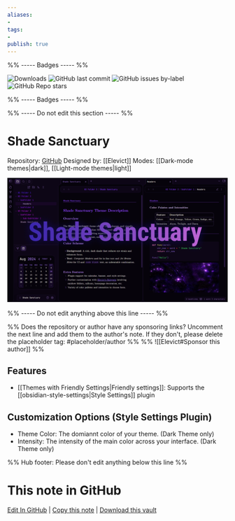 ```yaml
---
aliases:
- 
tags: 
- 
publish: true
---
```


%% ----- Badges ----- %%

![Downloads](https://img.shields.io/badge/downloads-3739-573E7A?style=for-the-badge&logo=)
![GitHub last commit](https://img.shields.io/github/last-commit/Elevict/Shade-Sanctuary?color=573E7A&label=last%20update&logo=github&style=for-the-badge)
![GitHub issues by-label](https://img.shields.io/github/issues/Elevict/Shade-Sanctuary/help%20wanted?color=573E7A&logo=github&style=for-the-badge) 
![GitHub Repo stars](https://img.shields.io/github/stars/Elevict/Shade-Sanctuary?color=573E7A&logo=github&style=for-the-badge)

%% ----- Badges ----- %%

%% ----- Do not edit this section ----- %%

# Shade Sanctuary

Repository: [GitHub](https://github.com/Elevict/Shade-Sanctuary)
Designed by: [[Elevict]]
Modes: [[Dark-mode themes|dark]], [[Light-mode themes|light]]



![screenshot](https://github.com/Elevict/Shade-Sanctuary/raw/HEAD/cover.png)

%% ----- Do not edit anything above this line ----- %% 

%% Does the repository or author have any sponsoring links? Uncomment the next line and add them to the author's note. If they don't, please delete the placeholder tag: #placeholder/author %%
%% ![[Elevict#Sponsor this author]] %%


## Features

- [[Themes with Friendly Settings|Friendly settings]]: Supports the [[obsidian-style-settings|Style Settings]] plugin

## Customization Options (Style Settings Plugin) 
- Theme Color: The domiannt color of your theme. (Dark Theme only)
- Intensity: The intensity of the main color across your interface. (Dark Theme only)


%% Hub footer: Please don't edit anything below this line %%

# This note in GitHub

<span class="git-footer">[Edit In GitHub](https://github.dev/obsidian-community/obsidian-hub/blob/main/02%20-%20Community%20Expansions/02.05%20All%20Community%20Expansions/Themes/Shade%20Sanctuary.md "git-hub-edit-note") | [Copy this note](https://raw.githubusercontent.com/obsidian-community/obsidian-hub/main/02%20-%20Community%20Expansions/02.05%20All%20Community%20Expansions/Themes/Shade%20Sanctuary.md "git-hub-copy-note") | [Download this vault](https://github.com/obsidian-community/obsidian-hub/archive/refs/heads/main.zip "git-hub-download-vault") </span>
